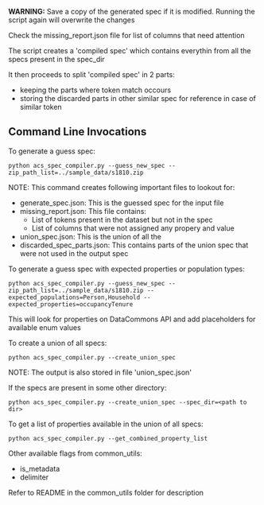 **WARNING:**
Save a copy of the generated spec if it is modified. Running the script again will overwrite the changes

Check the missing_report.json file for list of columns that need attention

The script creates a 'compiled spec' which contains everythin from all the specs present in the spec_dir

It then proceeds to split 'compiled spec' in 2 parts:
- keeping the parts where token match occours
- storing the discarded parts in other similar spec for reference in case of similar token

## Command Line Invocations

To generate a guess spec:
```
python acs_spec_compiler.py --guess_new_spec --zip_path_list=../sample_data/s1810.zip
```
NOTE: This command creates following important files to lookout for:
- generate_spec.json: This is the guessed spec for the input file
- missing_report.json: This file contains:
	- List of tokens present in the dataset but not in the spec
	- List of columns that were not assigned any propery and value
- union_spec.json: This is the union of all the 
- discarded_spec_parts.json: This contains parts of the union spec that were not used in the output spec

To generate a guess spec with expected properties or population types:
```
python acs_spec_compiler.py --guess_new_spec --zip_path_list=../sample_data/s1810.zip --expected_populations=Person,Household --expected_properties=occupancyTenure
```
This will look for properties on DataCommons API and add placeholders for available enum values


To create a union of all specs:
```
python acs_spec_compiler.py --create_union_spec
```
NOTE: The output is also stored in file 'union_spec.json'

If the specs are present in some other directory:
```
python acs_spec_compiler.py --create_union_spec --spec_dir=<path to dir>
```

To get a list of properties available in the union of all specs:
```
python acs_spec_compiler.py --get_combined_property_list
```
Other available flags from common_utils:
- is_metadata
- delimiter

Refer to README in the common_utils folder for description
